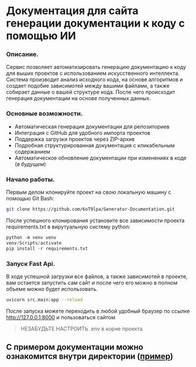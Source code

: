 # Документация для сайта генерации документации к коду с помощью ИИ

### Описание.
Сервис позволяет автоматизировать генерацию документацию к коду для выших проектов с использованием искусственного интеллекта. Система производит анализ исходного кода, на основе алгоритмов и создает подобие зависимотей между вашими файлами, а также собирает данные о вашей структуре кода. После чего происходит генерация документации на основе полученных данных.

### Основные возможности.
- Автоматическая генерация документации для репозиториев
- Интеграция с GitHub для удобного импорта проектов
- Поддержка загрузки проектов через ZIP-архив
- Подробная структурированная документация с кликабельным содержанием
- Автоматическое обновление документации при изменениях в коде (_в будущем_)

### Начало работы. 
Первым делом клонируйте проект на свою локальную машину с помощью Git Bash:
```bash
git clone https://github.com/6oT9lpa/Generator-Documentation.git 
```
После успешного клонирования установите все зависимости проекта requirements.txt в вирутуальную систему python:
```python
python -m venv venv
venv/Scripts/activate
pip install -r requirements.txt
```

### Запуск Fast Api.
В ходе успешной загрузки все файлов, а также зависимотей в проекте, вам остается запустить сам сайт и после чего его можно в полном объеме можно будет использовать.
```bash 
uvicorn src.main:app --reload
```
После запуска можете переходить в любой удобный браузер по ссылке http://127.0.0.1:8000 и пользоваться сайтом

> НЕЗАБУДЬТЕ НАСТРОИТЬ .env в корне проекта


## С примером документации можно ознакомится внутри директории ([пример](<ПРИМЕР СОЗДАЕМОЙ ДОКУМЕНТАЦИИ>))
